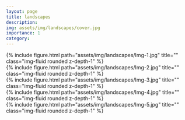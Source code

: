 ```yaml
---
layout: page
title: landscapes
description: 
img: assets/img/landscapes/cover.jpg
importance: 1
category: 
---
```


<div class="row">
    <div class="col-sm mt-3 mt-md-0">
        {% include figure.html path="assets/img/landscapes/Img-1.jpg" title="" class="img-fluid rounded z-depth-1" %}
    </div>
</div>

<div class="row">
    <div class="col-sm mt-3 mt-md-0">
        {% include figure.html path="assets/img/landscapes/Img-2.jpg" title="" class="img-fluid rounded z-depth-1" %}
    </div>
</div>

<div class="row">
    <div class="col-sm mt-3 mt-md-0">
        {% include figure.html path="assets/img/landscapes/Img-3.jpg" title="" class="img-fluid rounded z-depth-1" %}
    </div>
</div>

<div class="row">
    <div class="col-sm mt-3 mt-md-0">
        {% include figure.html path="assets/img/landscapes/Img-4.jpg" title="" class="img-fluid rounded z-depth-1" %}
    </div>
</div>

<div class="row">
    <div class="col-sm mt-3 mt-md-0">
        {% include figure.html path="assets/img/landscapes/Img-5.jpg" title="" class="img-fluid rounded z-depth-1" %}
    </div>
</div>
